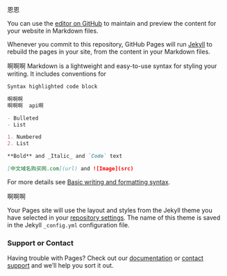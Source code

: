 恩恩

You can use the [editor on GitHub](https://github.com/nishidage/-java-telegram-bot-api/edit/gh-pages/index.md) to maintain and preview the content for your website in Markdown files.

Whenever you commit to this repository, GitHub Pages will run [Jekyll](https://jekyllrb.com/) to rebuild the pages in your site, from the content in your Markdown files.

啊啊啊
Markdown is a lightweight and easy-to-use syntax for styling your writing. It includes conventions for

```markdown
Syntax highlighted code block

啊啊啊
啊啊啊  api啊

- Bulleted
- List

1. Numbered
2. List

**Bold** and _Italic_ and `Code` text

[中文域名购买网.com](url) and ![Image](src)
```

For more details see [Basic writing and formatting syntax](https://docs.github.com/en/github/writing-on-github/getting-started-with-writing-and-formatting-on-github/basic-writing-and-formatting-syntax).

啊啊啊

Your Pages site will use the layout and styles from the Jekyll theme you have selected in your [repository settings](https://github.com/nishidage/-java-telegram-bot-api/settings/pages). The name of this theme is saved in the Jekyll `_config.yml` configuration file.

### Support or Contact

Having trouble with Pages? Check out our [documentation](https://t.me/ganjuebucuo) or [contact support](https://t.me/ganjuebucuo) and we’ll help you sort it out.
